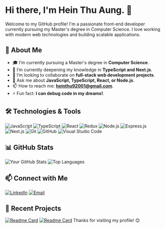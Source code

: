 # Hi there, I'm Hein Thu Aung. 👋

Welcome to my GitHub profile! I'm a passionate front-end developer currently pursuing my Master's degree in Computer Science. I love working with modern web technologies and building scalable applications.

## 🚀 About Me

- 🎓 I’m currently pursuing a Master's degree in **Computer Science**.
- 🌱 I’m currently deepening my knowledge in **TypeScript and Next.js**.
- 👯 I’m looking to collaborate on **full-stack web development projects**.
- 💬 Ask me about **JavaScript, TypeScript, React, or Node.js**.
- 📫 How to reach me: **heinthu92001@gmail.com**.
- ⚡ Fun fact: **I can debug code in my dreams!**.

## 🛠️ Technologies & Tools

![JavaScript](https://img.shields.io/badge/-JavaScript-000?&logo=JavaScript)
![TypeScript](https://img.shields.io/badge/-TypeScript-000?&logo=TypeScript)
![React](https://img.shields.io/badge/-React-000?&logo=React)
![Redux](https://img.shields.io/badge/-Redux-000?&logo=Redux)
![Node.js](https://img.shields.io/badge/-Node.js-000?&logo=Node.js)
![Express.js](https://img.shields.io/badge/-Express.js-000?&logo=Express)
![Next.js](https://img.shields.io/badge/-Next.js-000?&logo=Next.js)
![Git](https://img.shields.io/badge/-Git-000?&logo=Git)
![GitHub](https://img.shields.io/badge/-GitHub-000?&logo=GitHub)
![Visual Studio Code](https://img.shields.io/badge/-VS%20Code-000?&logo=Visual%20Studio%20Code)

## 📊 GitHub Stats

![Your GitHub Stats](https://github-readme-stats.vercel.app/api?username=HeinThuAung-11&show_icons=true&theme=radical)
![Top Languages](https://github-readme-stats.vercel.app/api/top-langs/?username=HeinThuAung-11&layout=compact&theme=radical)

## 📫 Connect with Me

[![LinkedIn](https://img.shields.io/badge/-LinkedIn-blue?style=flat&logo=Linkedin&logoColor=white)]([https://www.linkedin.com/in/hein-thu-aung-994595179/])
[![Email](https://img.shields.io/badge/-Email-red?style=flat&logo=Gmail&logoColor=white)](mailto:heinthu92001@gmail.com)

## 🎨 Recent Projects

[![Readme Card](https://github-readme-stats.vercel.app/api/pin/?username=HeinThuAung-11&repo=HotelBooking)](https://github.com/HeinThuAung-11/HotelBooking)
[![Readme Card](https://github-readme-stats.vercel.app/api/pin/?username=HeinThuAung-11&repo=photo-gallery)](https://github.com/HeinThuAung-11/photo-gallery)
Thanks for visiting my profile! 😊
